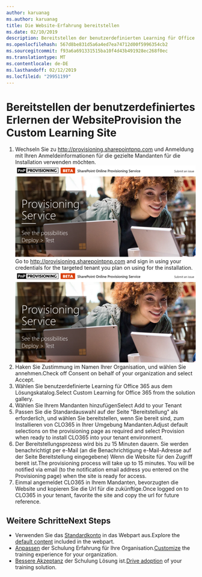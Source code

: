 ```yaml
---
author: karuanag
ms.author: karuanag
title: Die Website-Erfahrung bereitstellen
ms.date: 02/10/2019
description: Bereitstellen der benutzerdefinierten Learning für Office 365-Website
ms.openlocfilehash: 567d8be831d5a6a4ed7ea74712d00f5996354cb2
ms.sourcegitcommit: f93a6a691331515ba10f4d43b491928ec268f0ec
ms.translationtype: MT
ms.contentlocale: de-DE
ms.lasthandoff: 02/12/2019
ms.locfileid: "29951199"
---
```

# <a name="provision-the-custom-learning-site"></a><span data-ttu-id="2e85c-103">Bereitstellen der benutzerdefiniertes Erlernen der Website</span><span class="sxs-lookup"><span data-stu-id="2e85c-103">Provision the Custom Learning Site</span></span>

1. <span data-ttu-id="2e85c-p101">Wechseln Sie zu http://provisioning.sharepointpnp.com und Anmeldung mit Ihren Anmeldeinformationen für die gezielte Mandanten für die Installation verwenden möchten. ![pnphome.png](media/pnphome.png)</span><span class="sxs-lookup"><span data-stu-id="2e85c-p101">Go to http://provisioning.sharepointpnp.com and sign in using your credentials for the targeted tenant you plan on using for the installation. ![pnphome.png](media/pnphome.png)</span></span>
1. <span data-ttu-id="2e85c-106">Haken Sie Zustimmung im Namen Ihrer Organisation, und wählen Sie annehmen.</span><span class="sxs-lookup"><span data-stu-id="2e85c-106">Check off Consent on behalf of your organization and select Accept.</span></span>
1. <span data-ttu-id="2e85c-107">Wählen Sie benutzerdefinierte Learning für Office 365 aus dem Lösungskatalog.</span><span class="sxs-lookup"><span data-stu-id="2e85c-107">Select Custom Learning for Office 365 from the solution gallery.</span></span> 
1. <span data-ttu-id="2e85c-108">Wählen Sie Ihrem Mandanten hinzufügen</span><span class="sxs-lookup"><span data-stu-id="2e85c-108">Select Add to your Tenant</span></span> 
1. <span data-ttu-id="2e85c-109">Passen Sie die Standardauswahl auf der Seite "Bereitstellung" als erforderlich, und wählen Sie bereitstellen, wenn Sie bereit sind, zum Installieren von CLO365 in Ihrer Umgebung Mandanten.</span><span class="sxs-lookup"><span data-stu-id="2e85c-109">Adjust default selections on the provisioning page as required and select Provision when ready to install CLO365 into your tenant environment.</span></span>  
1. <span data-ttu-id="2e85c-p102">Der Bereitstellungsprozess wird bis zu 15 Minuten dauern. Sie werden benachrichtigt per e-Mail (an die Benachrichtigung e-Mail-Adresse auf der Seite Bereitstellung eingegebene) Wenn die Website für den Zugriff bereit ist.</span><span class="sxs-lookup"><span data-stu-id="2e85c-p102">The provisioning process will take up to 15 minutes. You will be notified via email (to the notification email address you entered on the Provisioning page) when the site is ready for access.</span></span> 
1. <span data-ttu-id="2e85c-112">Einmal angemeldet CLO365 in Ihrem Mandanten, bevorzugten die Website und kopieren Sie die Url für die zukünftige.</span><span class="sxs-lookup"><span data-stu-id="2e85c-112">Once logged on to CLO365 in your tenant, favorite the site and copy the url for future reference.</span></span>  


## <a name="next-steps"></a><span data-ttu-id="2e85c-113">Weitere Schritte</span><span class="sxs-lookup"><span data-stu-id="2e85c-113">Next Steps</span></span>
- <span data-ttu-id="2e85c-114">Verwenden Sie das [Standardkonto](sitecontent.md) in das Webpart aus.</span><span class="sxs-lookup"><span data-stu-id="2e85c-114">Explore the [default content](sitecontent.md) included in the webpart.</span></span>
- <span data-ttu-id="2e85c-115">[Anpassen](customization.md) der Schulung Erfahrung für Ihre Organisation.</span><span class="sxs-lookup"><span data-stu-id="2e85c-115">[Customize](customization.md) the training experience for your organization.</span></span>
- <span data-ttu-id="2e85c-116">[Bessere Akzeptanz](driveadoption.md) der Schulung Lösung ist.</span><span class="sxs-lookup"><span data-stu-id="2e85c-116">[Drive adoption](driveadoption.md) of your training solution.</span></span>

